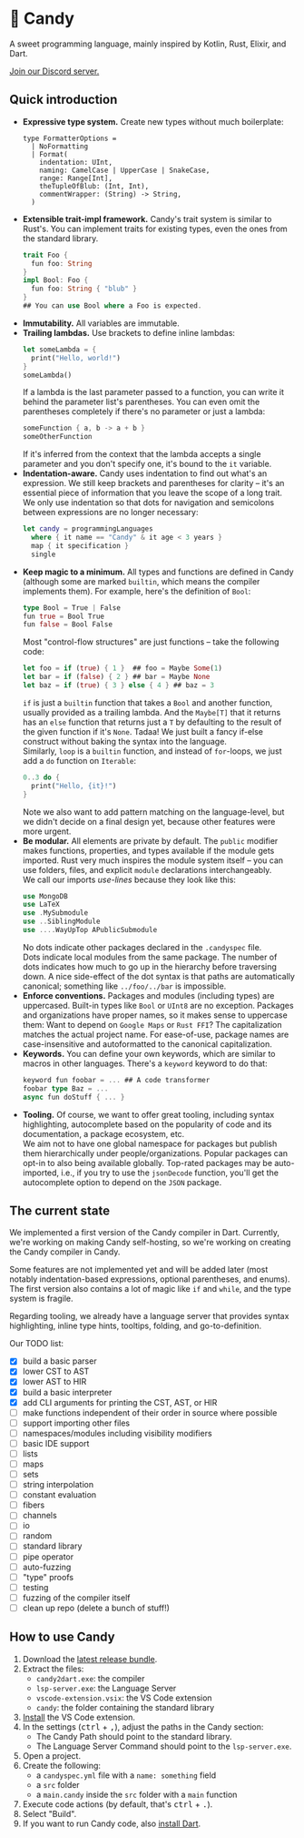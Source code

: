 # 🍭 Candy

A sweet programming language, mainly inspired by Kotlin, Rust, Elixir, and Dart.

[Join our Discord server.](https://discord.gg/5Vr4eAJ7gU)

## Quick introduction

* **Expressive type system.**
  Create new types without much boilerplate:
  ```f#
  type FormatterOptions =
    | NoFormatting
    | Format(
      indentation: UInt,
      naming: CamelCase | UpperCase | SnakeCase,
      range: Range[Int],
      theTupleOfBlub: (Int, Int),
      commentWrapper: (String) -> String,
    )
  ```
* **Extensible trait-impl framework.**
  Candy's trait system is similar to Rust's.
  You can implement traits for existing types, even the ones from the standard library.
  ```rust
  trait Foo {
    fun foo: String
  }
  impl Bool: Foo {
    fun foo: String { "blub" }
  }
  ## You can use Bool where a Foo is expected.
  ```
* **Immutability.**
  All variables are immutable.
* **Trailing lambdas.**
  Use brackets to define inline lambdas:
  ```rust
  let someLambda = {
    print("Hello, world!")
  }
  someLambda()
  ```
  If a lambda is the last parameter passed to a function, you can write it behind the parameter list's parentheses.
  You can even omit the parentheses completely if there's no parameter or just a lambda:
  ```rust
  someFunction { a, b -> a + b }
  someOtherFunction
  ```
  If it's inferred from the context that the lambda accepts a single parameter and you don't specify one, it's bound to the `it` variable.
* **Indentation-aware.**
  Candy uses indentation to find out what's an expression.
  We still keep brackets and parentheses for clarity – it's an essential piece of information that you leave the scope of a long trait.
  We only use indentation so that dots for navigation and semicolons between expressions are no longer necessary:
  ```swift
  let candy = programmingLanguages
    where { it name == "Candy" & it age < 3 years }
    map { it specification }
    single
  ```
* **Keep magic to a minimum.**
  All types and functions are defined in Candy (although some are marked `builtin`, which means the compiler implements them).
  For example, here's the definition of `Bool`:
  ```rust
  type Bool = True | False
  fun true = Bool True
  fun false = Bool False
  ```
  Most "control-flow structures" are just functions – take the following code:
  ```rust
  let foo = if (true) { 1 }  ## foo = Maybe Some(1)
  let bar = if (false) { 2 } ## bar = Maybe None
  let baz = if (true) { 3 } else { 4 } ## baz = 3
  ```
  `if` is just a `builtin` function that takes a `Bool` and another function, usually provided as a trailing lambda.
  And the `Maybe[T]` that it returns has an `else` function that returns just a `T` by defaulting to the result of the given function if it's `None`.
  Tadaa! We just built a fancy if-else construct without baking the syntax into the language.  
  Similarly, `loop` is a `builtin` function, and instead of `for`-loops, we just add a `do` function on `Iterable`:
  ```rust
  0..3 do {
    print("Hello, {it}!")
  }
  ```
  Note we also want to add pattern matching on the language-level, but we didn't decide on a final design yet, because other features were more urgent.
* **Be modular.**
  All elements are private by default. The `public` modifier makes functions, properties, and types available if the module gets imported.
  Rust very much inspires the module system itself – you can use folders, files, and explicit `module` declarations interchangeably.  
  We call our imports *use-lines* because they look like this:
  ```rust
  use MongoDB
  use LaTeX
  use .MySubmodule
  use ..SiblingModule
  use ....WayUpTop APublicSubmodule
  ```
  No dots indicate other packages declared in the `.candyspec` file.  
  Dots indicate local modules from the same package.
  The number of dots indicates how much to go up in the hierarchy before traversing down.
  A nice side-effect of the dot syntax is that paths are automatically canonical; something like `../foo/../bar` is impossible.
* **Enforce conventions.**
  Packages and modules (including types) are uppercased.
  Built-in types like `Bool` or `UInt8` are no exception.
  Packages and organizations have proper names, so it makes sense to uppercase them:
  Want to depend on `Google Maps` or `Rust FFI`? The capitalization matches the actual project name.
  For ease-of-use, package names are case-insensitive and autoformatted to the canonical capitalization.
* **Keywords.**
  You can define your own keywords, which are similar to macros in other languages.
  There's a `keyword` keyword to do that:
  ```rust
  keyword fun foobar = ... ## A code transformer
  foobar type Baz = ...
  async fun doStuff { ... }
  ```
* **Tooling.**
  Of course, we want to offer great tooling, including syntax highlighting, autocomplete based on the popularity of code and its documentation, a package ecosystem, etc.  
  We aim not to have one global namespace for packages but publish them hierarchically under people/organizations.
  Popular packages can opt-in to also being available globally.
  Top-rated packages may be auto-imported, i.e., if you try to use the `jsonDecode` function, you'll get the autocomplete option to depend on the `JSON` package.

## The current state

We implemented a first version of the Candy compiler in Dart.
Currently, we're working on making Candy self-hosting, so we're working on creating the Candy compiler in Candy.

Some features are not implemented yet and will be added later (most notably indentation-based expressions, optional parentheses, and enums).
The first version also contains a lot of magic like `if` and `while`, and the type system is fragile.

Regarding tooling, we already have a language server that provides syntax highlighting, inline type hints, tooltips, folding, and go-to-definition.

Our TODO list:

* [x] build a basic parser
* [x] lower CST to AST
* [x] lower AST to HIR
* [x] build a basic interpreter
* [x] add CLI arguments for printing the CST, AST, or HIR
* [ ] make functions independent of their order in source where possible
* [ ] support importing other files
* [ ] namespaces/modules including visibility modifiers
* [ ] basic IDE support
* [ ] lists
* [ ] maps
* [ ] sets
* [ ] string interpolation
* [ ] constant evaluation
* [ ] fibers
* [ ] channels
* [ ] io
* [ ] random
* [ ] standard library
* [ ] pipe operator
* [ ] auto-fuzzing
* [ ] "type" proofs
* [ ] testing
* [ ] fuzzing of the compiler itself
* [ ] clean up repo (delete a bunch of stuff!)

## How to use Candy

1. Download the [latest release bundle](https://github.com/candy-lang/candy/releases/latest).
2. Extract the files:
   * `candy2dart.exe`: the compiler
   * `lsp-server.exe`: the Language Server
   * `vscode-extension.vsix`: the VS Code extension
   * `candy`: the folder containing the standard library
3. [Install](https://code.visualstudio.com/docs/editor/extension-gallery#_install-from-a-vsix) the VS Code extension.
4. In the settings (<kbd>ctrl</kbd> + <kbd>,</kbd>), adjust the paths in the Candy section:
   * The Candy Path should point to the standard library.
   * The Language Server Command should point to the `lsp-server.exe`.
5. Open a project.
6. Create the following:
   * a `candyspec.yml` file with a `name: something` field
   * a `src` folder
   * a `main.candy` inside the `src` folder with a `main` function
7. Execute code actions (by default, that's <kbd>ctrl</kbd> + <kbd>.</kbd>).
8. Select "Build".
9. If you want to run Candy code, also [install Dart](https://dart.dev/get-dart).
